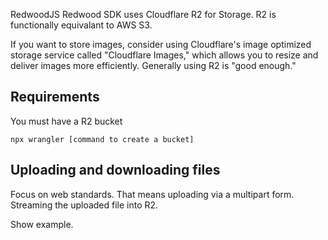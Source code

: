RedwoodJS Redwood SDK uses Cloudflare R2 for Storage. R2 is functionally equivalant to AWS S3.

If you want to store images, consider using Cloudflare's image optimized storage service called "Cloudflare Images," which allows
you to resize and deliver images more efficiently. Generally using R2 is "good enough."


## Requirements

You must have a R2 bucket
```terminal
npx wrangler [command to create a bucket]
```

## Uploading and downloading files

Focus on web standards. That means uploading via a multipart form.
Streaming the uploaded file into R2.

Show example.
